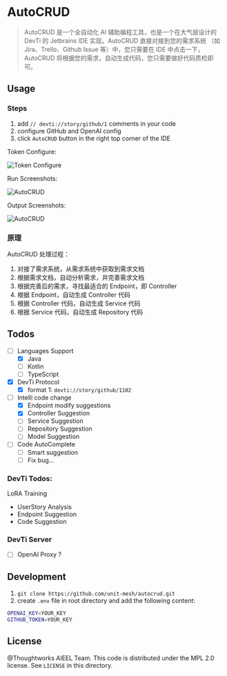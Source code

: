 # AutoCRUD

> AutoCRUD 是一个全自动化 AI 辅助编程工具，也是一个在大气层设计的 DevTi 的 Jetbrains IDE 实现。AutoCRUD 直接对接到您的需求系统
（如 Jira、Trello、Github Issue 等）中，您只需要在 IDE 中点击一下，AutoCRUD 将根据您的需求，自动生成代码，您只需要做好代码质检即可。


## Usage

### Steps

1. add `// devti://story/github/1` comments in your code
2. configure GitHub and OpenAI config
3. click `AutoCRUD` button in the right top corner of the IDE

Token Configure:

![Token Configure](https://unitmesh.cc/autocrud/configure-token.png)

Run Screenshots:

![AutoCRUD](https://unitmesh.cc/autocrud/init-instruction.png)

Output Screenshots:

![AutoCRUD](https://unitmesh.cc/autocrud/blog-controller.png)

### 原理

AutoCRUD 处理过程：

1. 对接了需求系统，从需求系统中获取到需求文档
2. 根据需求文档，自动分析需求，并完善需求文档
3. 根据完善后的需求，寻找最适合的 Endpoint，即 Controller
4. 根据 Endpoint，自动生成 Controller 代码
5. 根据 Controller 代码，自动生成 Service 代码
6. 根据 Service 代码，自动生成 Repository 代码

## Todos

- [ ] Languages Support
    - [x] Java
    - [ ] Kotlin
    - [ ] TypeScript
- [x] DevTi Protocol
  - [x] format 1: `devti://story/github/1102`
- [ ] Intelli code change
    - [x] Endpoint modify suggestions
    - [x] Controller Suggestion
    - [ ] Service Suggestion
    - [ ] Repository Suggestion
    - [ ] Model Suggestion
- [ ] Code AutoComplete
    - [ ] Smart suggestion
    - [ ] Fix bug...

### DevTi Todos:

LoRA Training

- UserStory Analysis
- Endpoint Suggestion
- Code Suggestion

### DevTi Server

- [ ] OpenAI Proxy ?

## Development

1. `git clone https://github.com/unit-mesh/autocrud.git`
2. create `.env` file in root directory and add the following content:

```bash
OPENAI_KEY=YOUR_KEY
GITHUB_TOKEN=YOUR_KEY
```

## License

@Thoughtworks AIEEL Team. This code is distributed under the MPL 2.0 license. See `LICENSE` in this directory.
